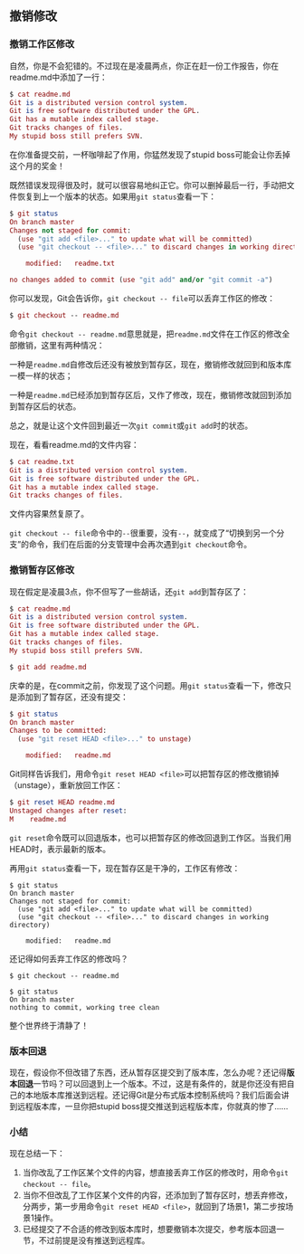 ## 撤销修改
### 撤销工作区修改
自然，你是不会犯错的。不过现在是凌晨两点，你正在赶一份工作报告，你在readme.md中添加了一行：

```mac
$ cat readme.md
Git is a distributed version control system.
Git is free software distributed under the GPL.
Git has a mutable index called stage.
Git tracks changes of files.
My stupid boss still prefers SVN.
```
在你准备提交前，一杯咖啡起了作用，你猛然发现了stupid boss可能会让你丢掉这个月的奖金！

既然错误发现得很及时，就可以很容易地纠正它。你可以删掉最后一行，手动把文件恢复到上一个版本的状态。如果用`git status`查看一下：

```mac
$ git status
On branch master
Changes not staged for commit:
  (use "git add <file>..." to update what will be committed)
  (use "git checkout -- <file>..." to discard changes in working directory)

    modified:   readme.txt

no changes added to commit (use "git add" and/or "git commit -a")
```
你可以发现，Git会告诉你，`git checkout -- file`可以丢弃工作区的修改：

```mac
$ git checkout -- readme.md
````
命令`git checkout -- readme.md`意思就是，把`readme.md`文件在工作区的修改全部撤销，这里有两种情况：

一种是`readme.md`自修改后还没有被放到暂存区，现在，撤销修改就回到和版本库一模一样的状态；

一种是`readme.md`已经添加到暂存区后，又作了修改，现在，撤销修改就回到添加到暂存区后的状态。

总之，就是让这个文件回到最近一次`git commit`或`git add`时的状态。

现在，看看readme.md的文件内容：

```mac
$ cat readme.txt
Git is a distributed version control system.
Git is free software distributed under the GPL.
Git has a mutable index called stage.
Git tracks changes of files.
```
文件内容果然复原了。

`git checkout -- file`命令中的`--`很重要，没有`--`，就变成了“切换到另一个分支”的命令，我们在后面的分支管理中会再次遇到`git checkout`命令。

### 撤销暂存区修改
现在假定是凌晨3点，你不但写了一些胡话，还`git add`到暂存区了：

```mac
$ cat readme.md
Git is a distributed version control system.
Git is free software distributed under the GPL.
Git has a mutable index called stage.
Git tracks changes of files.
My stupid boss still prefers SVN.

$ git add readme.md
```

庆幸的是，在commit之前，你发现了这个问题。用`git status`查看一下，修改只是添加到了暂存区，还没有提交：

```mac
$ git status
On branch master
Changes to be committed:
  (use "git reset HEAD <file>..." to unstage)

    modified:   readme.md
```

Git同样告诉我们，用命令`git reset HEAD <file>`可以把暂存区的修改撤销掉（unstage），重新放回工作区：

```mac
$ git reset HEAD readme.md
Unstaged changes after reset:
M    readme.md
```

`git reset`命令既可以回退版本，也可以把暂存区的修改回退到工作区。当我们用HEAD时，表示最新的版本。

再用`git status`查看一下，现在暂存区是干净的，工作区有修改：

```
$ git status
On branch master
Changes not staged for commit:
  (use "git add <file>..." to update what will be committed)
  (use "git checkout -- <file>..." to discard changes in working directory)

    modified:   readme.md
```
还记得如何丢弃工作区的修改吗？

```
$ git checkout -- readme.md

$ git status
On branch master
nothing to commit, working tree clean
```
整个世界终于清静了！

### 版本回退
现在，假设你不但改错了东西，还从暂存区提交到了版本库，怎么办呢？还记得**版本回退**一节吗？可以回退到上一个版本。不过，这是有条件的，就是你还没有把自己的本地版本库推送到远程。还记得Git是分布式版本控制系统吗？我们后面会讲到远程版本库，一旦你把stupid boss提交推送到远程版本库，你就真的惨了……

### 小结
现在总结一下：

1. 当你改乱了工作区某个文件的内容，想直接丢弃工作区的修改时，用命令`git checkout -- file`。
2. 当你不但改乱了工作区某个文件的内容，还添加到了暂存区时，想丢弃修改，分两步，第一步用命令`git reset HEAD <file>`，就回到了场景1，第二步按场景1操作。
3. 已经提交了不合适的修改到版本库时，想要撤销本次提交，参考版本回退一节，不过前提是没有推送到远程库。

